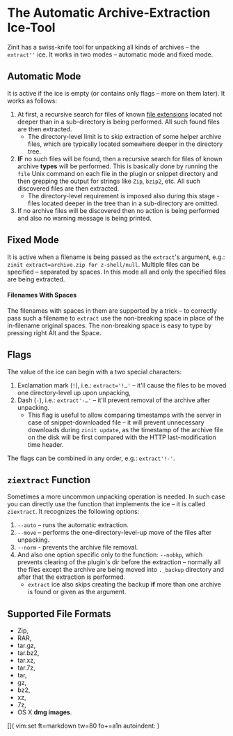 # The Automatic Archive-Extraction Ice-Tool

Zinit has a swiss-knife tool for unpacking all kinds of archives – the
`extract''` ice. It works in two modes – automatic mode and fixed mode.

## Automatic Mode

It is active if the ice is empty (or contains only flags – more on them later).
It works as follows:

1. At first, a recursive search for files of known [file
   extensions](#supported_file_formats) located not deeper than in
   a sub-directory is being performed. All such found files are then extracted.
    - The directory-level limit is to skip extraction of some helper archive
      files, which are typically located somewhere deeper in the directory tree.
2. **IF** no such files will be found, then a recursive search for files of
   known archive **types** will be performed. This is basically done by running
   the `file` Unix command on each file in the plugin or snippet directory and
   then grepping the output for strings like `Zip`, `bzip2`, etc. All such
   discovered files are then extracted.
    - The directory-level requirement is imposed also during this stage - files
      located deeper in the tree than in a sub-directory are omitted.
3. If no archive files will be discovered then no action is being performed and
   also no warning message is being printed.

## Fixed Mode

It is active when a filename is being passed as the `extract`'s argument, e.g.:
`zinit extract=archive.zip for z-shell/null`. Multiple files can be specified
– separated by spaces. In this mode all and only the specified files are being
extracted.

#### Filenames With Spaces

The filenames with spaces in them are supported by a trick – to correctly pass
such a filename to `extract` use the non-breaking space in place of the
in-filename original spaces. The non-breaking space is easy to type by pressing
right Alt and the Space.

## Flags

The value of the ice can begin with a two special characters:

1. Exclamation mark (`!`), i.e.: `extract='!…'` – it'll cause the files to be
   moved one directory-level up upon unpacking,
2. Dash (`-`), i.e.: `extract'-…'` – it'll prevent removal of the archive after
   unpacking.
    - This flag is useful to allow comparing timestamps with the server in case
      of snippet-downloaded file – it will prevent unnecessary downloads during
      `zinit update`, as the timestamp of the archive file on the disk will be
      first compared with the HTTP last-modification time header.

The flags can be combined in any order, e.g.: `extract'!-'`.

## `ziextract` Function

Sometimes a more uncommon unpacking operation is needed. In such case you can
directly use the function that implements the ice – it is called `ziextract`. It
recognizes the following options:

1. `--auto` – runs the automatic extraction.
2. `--move` – performs the one-directory-level-up move of the files after
   unpacking.
3. `--norm` - prevents the archive file removal.
4. And also one option specific only to the function: `--nobkp`, which prevents
   clearing of the plugin's dir before the extraction – normally all the files
   except the archive are being moved into `._backup` directory and after that
   the extraction is performed.
    - `extract` ice also skips creating the backup **if** more than one archive
      is found or given as the argument.

## Supported File Formats

- Zip,
- RAR,
- tar.gz,
- tar.bz2,
- tar.xz,
- tar.7z,
- tar,
- gz,
- bz2,
- xz,
- 7z,
- OS X **dmg images**.

[]( vim:set ft=markdown tw=80 fo+=a1n autoindent: )
